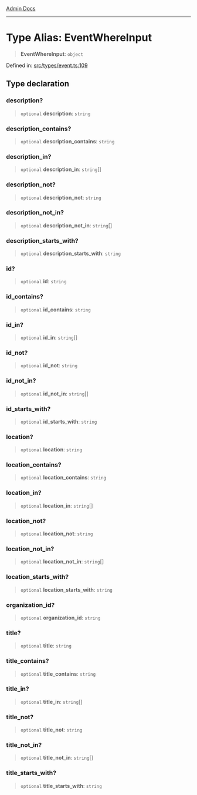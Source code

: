[Admin Docs](/)

***

# Type Alias: EventWhereInput

> **EventWhereInput**: `object`

Defined in: [src/types/event.ts:109](https://github.com/PalisadoesFoundation/talawa-admin/blob/main/src/types/event.ts#L109)

## Type declaration

### description?

> `optional` **description**: `string`

### description\_contains?

> `optional` **description\_contains**: `string`

### description\_in?

> `optional` **description\_in**: `string`[]

### description\_not?

> `optional` **description\_not**: `string`

### description\_not\_in?

> `optional` **description\_not\_in**: `string`[]

### description\_starts\_with?

> `optional` **description\_starts\_with**: `string`

### id?

> `optional` **id**: `string`

### id\_contains?

> `optional` **id\_contains**: `string`

### id\_in?

> `optional` **id\_in**: `string`[]

### id\_not?

> `optional` **id\_not**: `string`

### id\_not\_in?

> `optional` **id\_not\_in**: `string`[]

### id\_starts\_with?

> `optional` **id\_starts\_with**: `string`

### location?

> `optional` **location**: `string`

### location\_contains?

> `optional` **location\_contains**: `string`

### location\_in?

> `optional` **location\_in**: `string`[]

### location\_not?

> `optional` **location\_not**: `string`

### location\_not\_in?

> `optional` **location\_not\_in**: `string`[]

### location\_starts\_with?

> `optional` **location\_starts\_with**: `string`

### organization\_id?

> `optional` **organization\_id**: `string`

### title?

> `optional` **title**: `string`

### title\_contains?

> `optional` **title\_contains**: `string`

### title\_in?

> `optional` **title\_in**: `string`[]

### title\_not?

> `optional` **title\_not**: `string`

### title\_not\_in?

> `optional` **title\_not\_in**: `string`[]

### title\_starts\_with?

> `optional` **title\_starts\_with**: `string`
